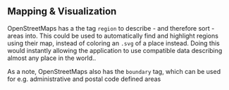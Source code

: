 
## Mapping & Visualization
OpenStreetMaps has a the tag `region` to describe - and therefore sort - areas into. This could be used to automatically find and highlight regions using their map, instead of coloring an `.svg` of a place instead. Doing this would instantly allowing the application to use compatible data describing almost any place in the world..

As a note, OpenStreetMaps also has the `boundary` tag, which can be used for e.g. administrative and postal code defined areas
